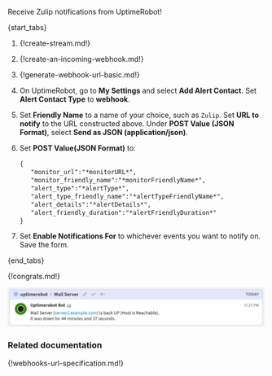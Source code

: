 Receive Zulip notifications from UptimeRobot!

{start_tabs}

1. {!create-stream.md!}

1. {!create-an-incoming-webhook.md!}

1. {!generate-webhook-url-basic.md!}

1. On UptimeRobot, go to **My Settings** and select **Add Alert Contact**.
   Set **Alert Contact Type** to **webhook**.

1. Set **Friendly Name** to a name of your choice, such as `Zulip`. Set **URL to notify** to the
   URL constructed above. Under **POST Value (JSON Format)**, select **Send as JSON (application/json)**.

1. Set **POST Value(JSON Format)** to:

      ```
      {
         "monitor_url":"*monitorURL*",
         "monitor_friendly_name":"*monitorFriendlyName*",
         "alert_type":"*alertType*",
         "alert_type_friendly_name":"*alertTypeFriendlyName*",
         "alert_details":"*alertDetails*",
         "alert_friendly_duration":"*alertFriendlyDuration*"
      }
      ```

1. Set **Enable Notifications For** to whichever events you want to notify on.
   Save the form.

{end_tabs}

{!congrats.md!}

![](/static/images/integrations/uptimerobot/001.png)

### Related documentation

{!webhooks-url-specification.md!}
